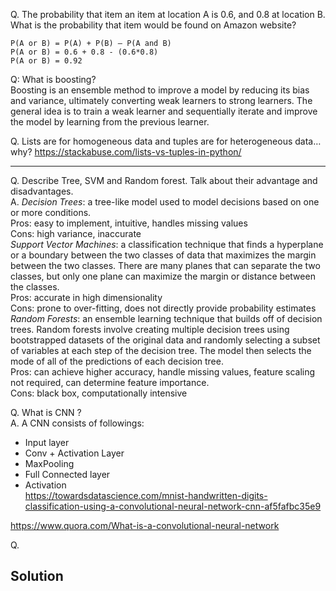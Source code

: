 Q. The probability that item an item at location A is 0.6, and 0.8 at location B. What is the probability that item would be found on Amazon website? 

```
P(A or B) = P(A) + P(B) — P(A and B)
P(A or B) = 0.6 + 0.8 - (0.6*0.8)
P(A or B) = 0.92
```

Q: What is boosting?  
Boosting is an ensemble method to improve a model by reducing its bias and variance, ultimately converting weak learners to strong learners. The general idea is to train a weak learner and sequentially iterate and improve the model by learning from the previous learner. 


Q. Lists are for homogeneous data and tuples are for heterogeneous data… why?
https://stackabuse.com/lists-vs-tuples-in-python/

---

Q. Describe Tree, SVM and Random forest. Talk about their advantage and disadvantages.  
A. *Decision Trees*: a tree-like model used to model decisions based on one or more conditions.  
Pros: easy to implement, intuitive, handles missing values  
Cons: high variance, inaccurate  
*Support Vector Machines*: a classification technique that finds a hyperplane or a boundary between the two classes of data that maximizes the margin between the two classes. There are many planes that can separate the two classes, but only one plane can maximize the margin or distance between the classes.  
Pros: accurate in high dimensionality  
Cons: prone to over-fitting, does not directly provide probability estimates  
*Random Forests*: an ensemble learning technique that builds off of decision trees. Random forests involve creating multiple decision trees using bootstrapped datasets of the original data and randomly selecting a subset of variables at each step of the decision tree. The model then selects the mode of all of the predictions of each decision tree.  
Pros: can achieve higher accuracy, handle missing values, feature scaling not required, can determine feature importance.  
Cons: black box, computationally intensive


Q. What is CNN ?  
A. A CNN consists of followings:
* Input layer
* Conv + Activation Layer
* MaxPooling
* Full Connected layer
* Activation         
https://towardsdatascience.com/mnist-handwritten-digits-classification-using-a-convolutional-neural-network-cnn-af5fafbc35e9

https://www.quora.com/What-is-a-convolutional-neural-network

Q. 






## Solution